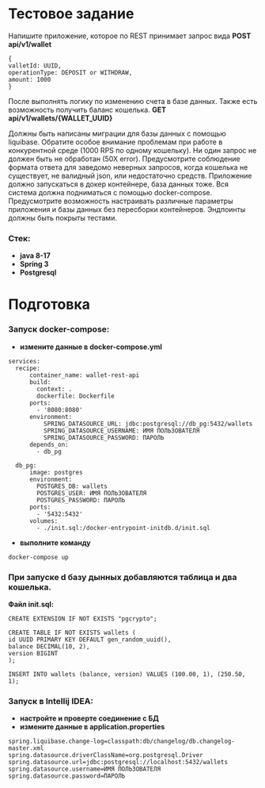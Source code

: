 # Тестовое задание
Напишите приложение, которое по REST принимает запрос вида
**POST api/v1/wallet**
``` 
{
valletId: UUID,
operationType: DEPOSIT or WITHDRAW,
amount: 1000
}
```
После выполнять логику по изменению счета в базе данных. Также есть возможность получить баланс кошелька. 
**GET api/v1/wallets/{WALLET_UUID}**

Должны быть написаны миграции для базы данных с помощью liquibase.
Обратите особое внимание проблемам при работе в конкурентной среде (1000 RPS по одному кошельку).
Ни один запрос не должен быть не обработан (50Х error).
Предусмотрите соблюдение формата ответа для заведомо неверных запросов, когда кошелька не существует, не валидный json, или недостаточно средств.
Приложение должно запускаться в докер контейнере, база данных тоже.
Вся система должна подниматься с помощью docker-compose.
Предусмотрите возможность настраивать различные параметры приложения и базы данных без пересборки контейнеров.
Эндпоинты должны быть покрыты тестами.

### Cтек: 
* **java 8-17**
* **Spring 3**
* **Postgresql**

# Подготовка

### Запуск docker-compose:
- **измените данные в docker-compose.yml**
``` 
services:
  recipe:
      container_name: wallet-rest-api
      build:
        context: .
        dockerfile: Dockerfile
      ports:
        - '8080:8080'
      environment:
          SPRING_DATASOURCE_URL: jdbc:postgresql://db_pg:5432/wallets
          SPRING_DATASOURCE_USERNAME: ИМЯ ПОЛЬЗОВАТЕЛЯ
          SPRING_DATASOURCE_PASSWORD: ПАРОЛЬ
      depends_on:
        - db_pg

  db_pg:
      image: postgres
      environment:
        POSTGRES_DB: wallets
        POSTGRES_USER: ИМЯ ПОЛЬЗОВАТЕЛЯ
        POSTGRES_PASSWORD: ПАРОЛЬ
      ports:
        - '5432:5432'
      volumes:
        - ./init.sql:/docker-entrypoint-initdb.d/init.sql
```
- **выполните команду**
``` 
docker-compose up
```
### При запуске d базу дынных добавляются таблица и два кошелька.
**Файл init.sql:**
```
CREATE EXTENSION IF NOT EXISTS "pgcrypto";

CREATE TABLE IF NOT EXISTS wallets (
id UUID PRIMARY KEY DEFAULT gen_random_uuid(),
balance DECIMAL(10, 2),
version BIGINT
);

INSERT INTO wallets (balance, version) VALUES (100.00, 1), (250.50, 1);
```

### Запуск в Intellij IDEA:
- **настройте и проверте соединение с БД**
- **измените данные в application.properties**

``` 
spring.liquibase.change-log=classpath:db/changelog/db.changelog-master.xml
spring.datasource.driverClassName=org.postgresql.Driver
spring.datasource.url=jdbc:postgresql://localhost:5432/wallets
spring.datasource.username=ИМЯ ПОЛЬЗОВАТЕЛЯ
spring.datasource.password=ПАРОЛЬ
```

